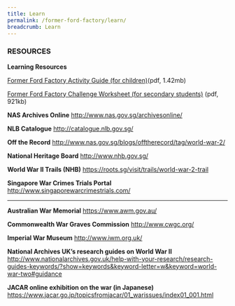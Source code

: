 ```yaml
---
title: Learn
permalink: /former-ford-factory/learn/
breadcrumb: Learn
---
```

### RESOURCES


**Learning Resources**

[Former Ford Factory Activity Guide (for children)](/files/former-ford-factory/Former_Ford_Factory_Activity_Guide_For_Children.pdf)(pdf, 1.42mb)

[Former Ford Factory Challenge Worksheet (for secondary students)](/files/former-ford-factory/Former_Ford_Factory_Challenge_Worksheet_For_Secondary_Students.pdf) (pdf, 921kb)

**NAS Archives Online**
http://www.nas.gov.sg/archivesonline/

**NLB Catalogue**
http://catalogue.nlb.gov.sg/

**Off the Record**
http://www.nas.gov.sg/blogs/offtherecord/tag/world-war-2/

**National Heritage Board**
http://www.nhb.gov.sg/

**World War II Trails (NHB)**
https://roots.sg/visit/trails/world-war-2-trail

**Singapore War Crimes Trials Portal**
http://www.singaporewarcrimestrials.com/

------

**Australian War Memorial**
https://www.awm.gov.au/

**Commonwealth War Graves Commission**
http://www.cwgc.org/

**Imperial War Museum**
http://www.iwm.org.uk/

**National Archives UK’s research guides on World War II**
http://www.nationalarchives.gov.uk/help-with-your-research/research-guides-keywords/?show=keywords&keyword-letter=w&keyword=world-war-two#guidance

**JACAR online exhibition on the war (in Japanese)**
https://www.jacar.go.jp/topicsfromjacar/01_warissues/index01_001.html